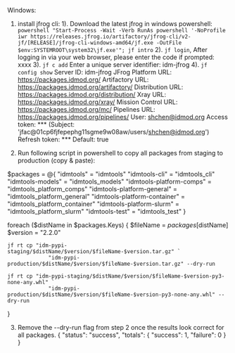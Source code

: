 <!-- START doctoc generated TOC please keep comment here to allow auto update -->
<!-- DON'T EDIT THIS SECTION, INSTEAD RE-RUN doctoc TO UPDATE -->



<!-- END doctoc generated TOC please keep comment here to allow auto update -->

Windows:
1. install jfrog cli:
    1). Download the latest jfrog in windows powershell:
    `powershell "Start-Process -Wait -Verb RunAs powershell '-NoProfile iwr https://releases.jfrog.io/artifactory/jfrog-cli/v2-jf/[RELEASE]/jfrog-cli-windows-amd64/jf.exe -OutFile $env:SYSTEMROOT\system32\jf.exe'"; jf intro`
    2). `jf login`, After logging in via your web browser, please enter the code if prompted: xxxx
    3). `jf c add`
        Enter a unique server identifier: idm-jfrog
    4). `jf config show`
        Server ID:                      idm-jfrog
        JFrog Platform URL:             https://packages.idmod.org/
        Artifactory URL:                https://packages.idmod.org/artifactory/
        Distribution URL:               https://packages.idmod.org/distribution/
        Xray URL:                       https://packages.idmod.org/xray/
        Mission Control URL:            https://packages.idmod.org/mc/
        Pipelines URL:                  https://packages.idmod.org/pipelines/
        User:                           shchen@idmod.org
        Access token:                   *** (Subject: 'jfac@01cp6fjfepephg11sgme9w08aw/users/shchen@idmod.org')
        Refresh token:                  ***
        Default:                        true

2. Run following script in powershell to copy all packages from staging to production (copy & paste):

$packages = @{
    "idmtools"               = "idmtools"
    "idmtools-cli"           = "idmtools_cli"
    "idmtools-models"        = "idmtools_models"
    "idmtools-platform-comps" = "idmtools_platform_comps"
	"idmtools-platform-general"               = "idmtools_platform_general"
    "idmtools-platform-container"           = "idmtools_platform_container"
    "idmtools-platform-slurm"        = "idmtools_platform_slurm"
    "idmtools-test" = "idmtools_test"
}

foreach ($distName in $packages.Keys) {
    $fileName = $packages[$distName]
    $version = "2.2.0"

    jf rt cp "idm-pypi-staging/$distName/$version/$fileName-$version.tar.gz" `
                 "idm-pypi-production/$distName/$version/$fileName-$version.tar.gz" --dry-run

    jf rt cp "idm-pypi-staging/$distName/$version/$fileName-$version-py3-none-any.whl" `
                 "idm-pypi-production/$distName/$version/$fileName-$version-py3-none-any.whl" --dry-run
}

3. Remove the --dry-run flag from step 2 once the results look correct for all packages.
{
  "status": "success",
  "totals": {
    "success": 1,
    "failure": 0
  }
}